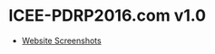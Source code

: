 # ICEE-PDRP2016.com v1.0
- [Website Screenshots](https://github.com/ICEE-PDRP/Website/blob/master/ICEE-PDRP2016.pdf)
